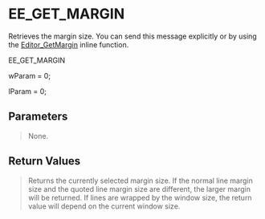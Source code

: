 # EE\_GET\_MARGIN

Retrieves the margin size. You can send this message explicitly or by using
the [Editor\_GetMargin](../macro/editor_getmargin)
inline function.

EE\_GET\_MARGIN

wParam = 0;

lParam = 0;

## Parameters

> None.

## Return Values

> Returns the currently selected margin size. If the normal line margin size
> and the quoted line margin size are different, the larger margin will be
> returned. If lines are wrapped by the window size, the return value will
> depend on the current window size.
